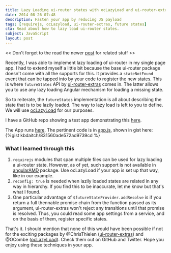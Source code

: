 ```yaml
---
title: Lazy Loading ui-router states with ocLazyLoad and ui-router-extras futureStates
date: 2014-08-26 07:48
description: Fasten your app by reducing JS payload
tags: [requirejs, ocLazyload, ui-router-extras, future states]
cta: Read about how to lazy load ui-router states.
subject: JavaScript
layout: post
---
```


<< Don't forget to the read the newer [post](http://bardo.io/blog/2014/10/13/ng-deferred-bootstrap-like-with-oclazyload) for related stuff >>

Recently, I was able to implement lazy loading of ui-router in my single page app. I had to extend myself a little bit because
the base ui-router package doesn't come with all the supports for this. It provides a `stateNotFound` event
that can be tapped into by your code to register the new states. This is where `futureStates` API by [ui-router-extras](https://github.com/christopherthielen/ui-router-extras) comes in. The latter
allows you to use any lazy loading Angular mechanism for loading a missing state. 

So to reiterate, the `futureStates` implementation is all about describing the state that is to be lazily loaded. The way to lazy load is left to you to define. We will use [ocLazyLoad](https://github.com/ocombe/ocLazyLoad) for our purposes.

I have a GitHub repo showing a test app demonstrating this [here](https://github.com/kbdaitch/ui-router-lazy-example).

The App runs [here](http://bardo.io/ui-router-lazy-example/app). The pertinent code is in [app.js](https://github.com/kbdaitch/ui-router-lazy-example/blob/master/app/js/app.js), shown in gist here:
{%gist kbdaitch/831560ade572ad9739cd %}

### What I learned through this ###
1. `requirejs` modules that span multiple files can be used for lazy loading a ui-router state. However, as of yet, such
support is not available in [angularAMD](https://github.com/marcoslin/angularAMD) package. Use ocLazyLoad if your app is set up
that way, like in our example.
2. `reconfig: true` is needed when lazily loaded states are related in any way in hierarchy. If you find this to be inaccurate, let me know
but that's what I found.
3. One particular advantage of `$futureStateProvider.addResolve` is if you return a full thennable promise chain from the function
passed as its argument, ui-router-extras won't reject any transitions until that promise is resolved. Thus, you could read some app
settings from a service, and on the basis of them, register specific states.

That's it. I should mention that none of this would have been possible if not for the exciting packages by @ChrisThielen 
([ui-router-extras](https://github.com/christopherthielen/ui-router-extras)) and @OCombe ([ocLazyLoad](https://github.com/ocombe/ocLazyLoad)). Check them out on GitHub and Twitter. Hope you enjoy using these techniques in your app.


